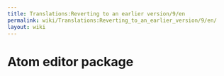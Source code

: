 ```yaml
---
title: Translations:Reverting to an earlier version/9/en
permalink: wiki/Translations:Reverting_to_an_earlier_version/9/en/
layout: wiki
---
```


# Atom editor package

